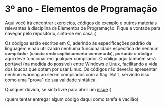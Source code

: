 # 3º ano - Elementos de Programação

Aqui você irá encontrar exercícios, códigos de exemplo e outros materiais relevantes à disciplina de Elementos de Programação. Fique a vontade para navegar pelo repositório, sinta-se em casa :)

Os códigos estão escritos em C, aderindo às especificações padrão da linguagem e não utilizando nenhuma funcionalidade específica de nenhum compilador (exceto onde explicitamente comentado), portanto o código aqui deve funcionar em qualquer compilador. O código aqui também será portável (na medida do possível) entre Windows e Linux, facilitando a vida dos loucos que optam por usar Linux. Os códigos não deverão apresentar nenhum warning ao serem compilados com a flag ```-Wall```, servindo isso como uma "prova" de sua validade sintática.

Qualquer dúvida, se sinta livre para abrir um [issue](https://github.com/atropelando/terceiro-ano-programacao/issues) :)

(quem tentar entregar algum código daqui como tarefa é vacilão)
